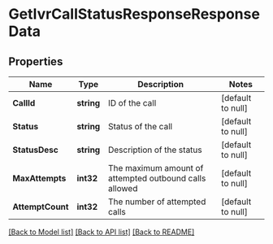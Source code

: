 # GetIvrCallStatusResponseResponseData

## Properties
Name | Type | Description | Notes
------------ | ------------- | ------------- | -------------
**CallId** | **string** | ID of the call | [default to null]
**Status** | **string** | Status of the call | [default to null]
**StatusDesc** | **string** | Description of the status | [default to null]
**MaxAttempts** | **int32** | The maximum amount of attempted outbound calls allowed | [default to null]
**AttemptCount** | **int32** | The number of attempted calls | [default to null]

[[Back to Model list]](../README.md#documentation-for-models) [[Back to API list]](../README.md#documentation-for-api-endpoints) [[Back to README]](../README.md)

